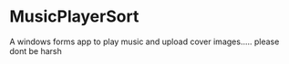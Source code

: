 # MusicPlayerSort
A windows forms app to play music and upload cover images..... please dont be harsh 
